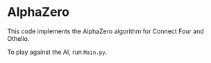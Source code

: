 # AlphaZero

This code implements the AlphaZero algorithm for Connect Four and Othello.

To play against the AI, run `Main.py`.
